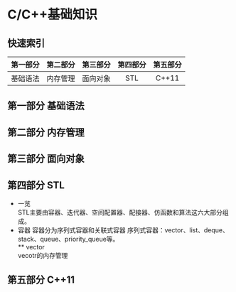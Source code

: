 # C/C++基础知识

## 快速索引
| 第一部分 | 第二部分 | 第三部分 | 第四部分 | 第五部分 |
|:-------:|:-------:|:--------:|:-------:|:-------:|
| 基础语法 | 内存管理 | 面向对象 |   STL   |  C++11  |

## 第一部分 基础语法

## 第二部分 内存管理 

## 第三部分 面向对象

## 第四部分 STL
* 一览  
STL主要由容器、迭代器、空间配置器、配接器、仿函数和算法这六大部分组成。
* 容器
容器分为序列式容器和关联式容器
序列式容器：vector、list、deque、stack、queue、priority_queue等。  
** vector  
vecotr的内存管理

## 第五部分 C++11
